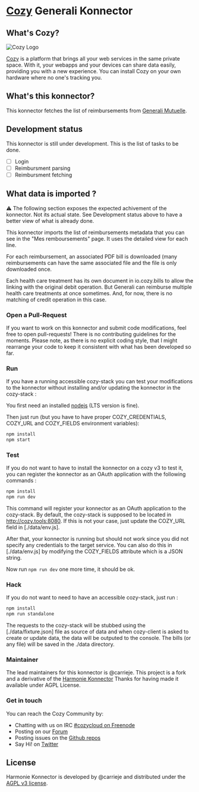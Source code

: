 [Cozy][cozy] Generali Konnector
===============================

What's Cozy?
------------

![Cozy Logo](https://cdn.rawgit.com/cozy/cozy-guidelines/master/templates/cozy_logo_small.svg)

[Cozy] is a platform that brings all your web services in the same private space. With it, your webapps and your devices can share data easily, providing you with a new experience. You can install Cozy on your own hardware where no one's tracking you.

What's this konnector?
----------------------

This konnector fetches the list of reimbursements from [Generali Mutuelle][generali].

Development status
------------------

This konnector is still under development.
This is the list of tasks to be done.

- [ ] Login
- [ ] Reimbursment parsing
- [ ] Reimbursment fetching

What data is imported ?
-----------------------

:warning: The following section exposes the expected achivement of the konnector. Not its actual state.
See Development status above to have a better view of what is already done.


This konnector imports the list of reimbursements metadata that you can see in the "Mes remboursements" page.
It uses the detailed view for each line.

For each reimbursement, an associated PDF bill is downloaded (many reimbursements can have the
same associated file and the file is only downloaded once.

Each health care treatment has its own document in io.cozy.bills to allow the linking with the original debit operation.
But Generali can reimburse multiple health care treatments at once sometimes. And, for now, there is
no matching of credit operation in this case.


### Open a Pull-Request

If you want to work on this konnector and submit code modifications, feel free to open pull-requests!
There is no contributing guidelines for the moments.
Please note, as there is no explicit coding style, that I might rearrange your
code to keep it consistent with what has been developed so far.

### Run

If you have a running accessible cozy-stack you can test your modifications to the konnector without installing
and/or updating the konnector in the cozy-stack :

You first need an installed [nodejs] (LTS version is fine).

Then just run (but you have to have proper COZY_CREDENTIALS, COZY_URL and COZY_FIELDS environment variables):

```sh
npm install
npm start
```
### Test

If you do not want to have to install the konnector on a cozy v3 to test it, you can register the
konnector as an OAuth application with the following commands :

```sh
npm install
npm run dev
```

This command will register your konnector as an OAuth application to the cozy-stack. By default,
the cozy-stack is supposed to be located in http://cozy.tools:8080. If this is not your case, just
update the COZY_URL field in [./data/env.js].

After that, your konnector is running but should not work since you did not specify any credentials to
the target service. You can also do this in [./data/env.js] by modifying the COZY_FIELDS attribute
which is a JSON string.

Now run `npm run dev` one more time, it should be ok.

### Hack

If you do not want to need to have an accessible cozy-stack, just run :

```sh
npm install
npm run standalone
```

The requests to the cozy-stack will be stubbed using the [./data/fixture.json] file as source of data
and when cozy-client is asked to create or update data, the data will be outputed to the console.
The bills (or any file) will be saved in the ./data directory.

### Maintainer

The lead maintainers for this konnector is @carrieje.
This project is a fork and a derivative of the [Harmonie Konnector][harmonie]
Thanks for having made it available under AGPL License.

### Get in touch

You can reach the Cozy Community by:

- Chatting with us on IRC [#cozycloud on Freenode][freenode]
- Posting on our [Forum]
- Posting issues on the [Github repos][github]
- Say Hi! on [Twitter]

License
-------

Harmonie Konnector is developed by @carrieje and distributed under the [AGPL v3 license][agpl-3.0].

[cozy]: https://cozy.io "Cozy Cloud"
[agpl-3.0]: https://www.gnu.org/licenses/agpl-3.0.html
[freenode]: http://webchat.freenode.net/?randomnick=1&channels=%23cozycloud&uio=d4
[forum]: https://forum.cozy.io/
[github]: https://github.com/cozy/
[nodejs]: https://nodejs.org/
[twitter]: https://twitter.com/mycozycloud
[generali]: https://www.generali.fr
[harmonie]: https://github.com/cozy/cozy-konnector-harmonie

